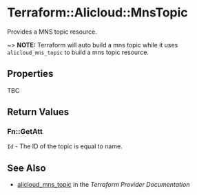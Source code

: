 # Terraform::Alicloud::MnsTopic

Provides a MNS topic resource.

~> **NOTE:** Terraform will auto build a mns topic  while it uses `alicloud_mns_topic` to build a mns topic resource.

## Properties

TBC

## Return Values

### Fn::GetAtt

`Id` - The ID of the topic is equal to name.

## See Also

* [alicloud_mns_topic](https://www.terraform.io/docs/providers/alicloud/r/mns_topic.html) in the _Terraform Provider Documentation_